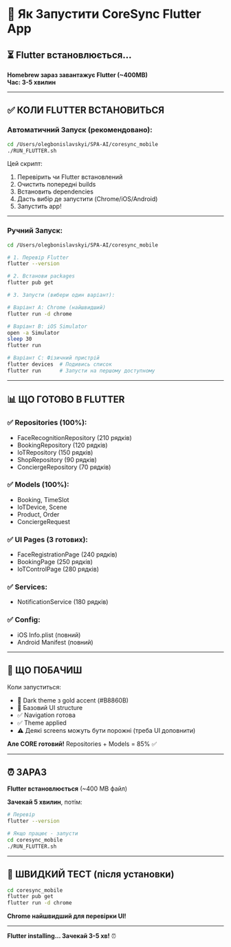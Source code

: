 # 📱 Як Запустити CoreSync Flutter App

## ⏳ Flutter встановлюється...

**Homebrew зараз завантажує Flutter (~400MB)**  
**Час: 3-5 хвилин**

---

## ✅ КОЛИ FLUTTER ВСТАНОВИТЬСЯ

### **Автоматичний Запуск** (рекомендовано):
```bash
cd /Users/olegbonislavskyi/SPA-AI/coresync_mobile
./RUN_FLUTTER.sh
```

Цей скрипт:
1. Перевірить чи Flutter встановлений
2. Очистить попередні builds
3. Встановить dependencies
4. Дасть вибір де запустити (Chrome/iOS/Android)
5. Запустить app!

---

### **Ручний Запуск**:

```bash
cd /Users/olegbonislavskyi/SPA-AI/coresync_mobile

# 1. Перевір Flutter
flutter --version

# 2. Встанови packages
flutter pub get

# 3. Запусти (вибери один варіант):

# Варіант A: Chrome (найшвидший)
flutter run -d chrome

# Варіант B: iOS Simulator
open -a Simulator
sleep 30
flutter run

# Варіант C: Фізичний пристрій
flutter devices  # Подивись список
flutter run      # Запусти на першому доступному
```

---

## 📊 ЩО ГОТОВО В FLUTTER

### **✅ Repositories (100%)**:
- FaceRecognitionRepository (210 рядків)
- BookingRepository (120 рядків)
- IoTRepository (150 рядків)
- ShopRepository (90 рядків)
- ConciergeRepository (70 рядків)

### **✅ Models (100%)**:
- Booking, TimeSlot
- IoTDevice, Scene
- Product, Order
- ConciergeRequest

### **✅ UI Pages (3 готових)**:
- FaceRegistrationPage (240 рядків)
- BookingPage (250 рядків)
- IoTControlPage (280 рядків)

### **✅ Services**:
- NotificationService (180 рядків)

### **✅ Config**:
- iOS Info.plist (повний)
- Android Manifest (повний)

---

## 🎯 ЩО ПОБАЧИШ

Коли запуститься:
- 🎨 Dark theme з gold accent (#B8860B)
- 📱 Базовий UI structure
- ✅ Navigation готова
- ✅ Theme applied
- ⚠️ Деякі screens можуть бути порожні (треба UI доповнити)

**Але CORE готовий!** Repositories + Models = 85% ✅

---

## ⏰ ЗАРАЗ

**Flutter встановлюється** (~400 MB файл)

**Зачекай 5 хвилин**, потім:

```bash
# Перевір
flutter --version

# Якщо працює - запусти
cd coresync_mobile
./RUN_FLUTTER.sh
```

---

## 🚀 ШВИДКИЙ ТЕСТ (після установки)

```bash
cd coresync_mobile
flutter pub get
flutter run -d chrome
```

**Chrome найшвидший для перевірки UI!**

---

**Flutter installing... Зачекай 3-5 хв!** ⏰

